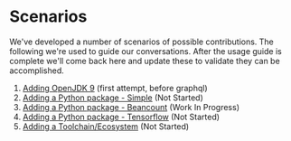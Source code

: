 # Scenarios

We've developed a number of scenarios of possible contributions. The following we're used
to guide our conversations. After the usage guide is complete we'll come back here and update
these to validate they can be accomplished.

1. [Adding OpenJDK 9](openjdk.md) (first attempt, before graphql)
2. [Adding a Python package - Simple](pythonpackage-beancount.md) (Not Started)
3. [Adding a Python package - Beancount](pythonpackage-beancount.md) (Work In Progress)
4. [Adding a Python package - Tensorflow](pythonpackage-tensorflow.md) (Not Started)
5. [Adding a Toolchain/Ecosystem](ecosystem.md) (Not Started)
